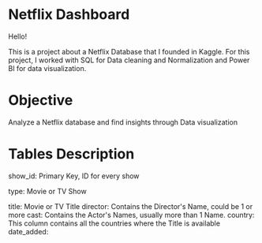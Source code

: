 # Netflix Dashboard

Hello!

This is a project about a Netflix Database that I founded in Kaggle.
For this project, I worked with SQL for Data cleaning and Normalization and Power BI for data visualization.

# Objective
Analyze a Netflix database and find insights through Data visualization

# Tables Description
show_id: Primary Key, ID for every show

type: Movie or TV Show

title: Movie or TV Title
director: Contains the Director's Name, could be 1 or more
cast: Contains the Actor's Names, usually more than 1 Name.
country: This column contains all the countries where the Title is available
date_added: 


